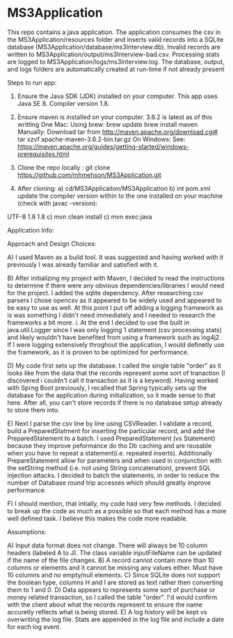 # MS3Application
This repo contains a java application. The application consumes the csv in the MS3Application/resources folder and inserts valid records into a SQLite database (MS3Application/database/ms3Interview.db). Invalid records are written to MS3Application/output/ms3Interview-bad.csv. Processing stats are logged to MS3Application/logs/ms3Interview.log. The database, output, and logs folders are automatically created at run-time if not already present

Steps to run app:
1)  Ensure the Java SDK (JDK) installed on your computer. This app uses Java SE 8. Compiler version 1.8.

2)  Ensure maven is installed on your computer. 3.6.2 is latest as of this writting
    One Mac:
      Using brew: 
        brew update
        brew install maven
      Manually:
        Download tar from http://maven.apache.org/download.cgi#
        tar xzvf apache-maven-3.6.2-bin.tar.gz
    On Windows:
      See: https://maven.apache.org/guides/getting-started/windows-prerequisites.html

3)  Clone the repo locally : git clone https://github.com/mhmehson/MS3Application.git
4)  After cloning:
a) cd/MS3Applicaiton/MS3Application
b) int pom.xml update the compiler version within <properties> to the one installed on your machine (check with javac -version):
<properties>
  <project.build.sourceEncoding>UTF-8</project.build.sourceEncoding>
  <maven.compiler.source>1.8</maven.compiler.source>
  <maven.compiler.target>1.8</maven.compiler.target>
</properties>
c) mvn clean install
c) mvn exec:java

Application Info:

Approach and Design Choices:

A) I used Maven as a build tool. It was suggested and having worked with it previously I was already familiar and satisfied with it. 

B) After initializing my project with Maven, I decided to read the instructions to determine if there were any obvious dependencies/libraries I would need for the project. I added the sqlite dependency. After researching csv parsers I chose opencsv as it appeared to be widely used and appeared to be easy to use as well. At this point I put off adding a logging framework as is was something I didn't need immediately and I needed to research the frameworks a bit more.
  i. At the end I decided to use the built in java.util.Logger since I was only logging 1 statement (csv processing stats) and    likely wouldn't have benefited from using a framework such as log4j2. If I were logging extensively throghout the            application, I would definetly use the framework, as it is proven to be optimized for performance. 

D) My code first sets up the database. I called the single table "order" as it looks like from the data that the records represent some sort of tranaction (I discovered i couldn't call it transaction as it is a keyword). Having worked with Sprng Boot previously, I recalled that Spring typically sets up the database for the application during initialization, so it made sense to that here. After all, you can't store records if there is no database setup already to store them into. 

E) Next I parse the csv line by line using CSVReader. I validate a record, build a PreparedStatment for inserting the particular record, and add the PreparedStatement to a batch. I used PreparedStatement (vs Statement) because they improve peformance do tho Db caching and are reusable when you have to repeat a statement(i.e. repeated inserts). Additionally PrepareStatement allow for parameters and when used in conjunction with the setString method (i.e. not using String concatenation), prevent SQL injection attacks. I decided to batch the statements, in order to reduce the number of Database round trip accesses which should greatly improve performance.

F) I should mention, that intially, my code had very few methods. I decided to break up the code as much as a possible so that each method has a more well defined task. I believe this makes the code more readable.

Assumptions:

A) Input data format does not change. There will always be 10 column headers (labeled A to J). The class variable inputFileName can be updated if the name of the file changes.
B) A record cannot contain more than 10 columns or elements and it cannot be missing any values either. Must have 10 columns and no empty/null elements. 
C) Since SQLite does not support the boolean type, columns H and I are stored as text rather then converting them to 1 and 0.
D) Data appears to represents some sort of purchase or money related transaction, so I called the table "order". I'd would confirm with the client about what the records represent to ensure the name accuretly reflects what is being stored.
E) A log history will be kept vs overwriting the log file. Stats are appended in the log file and include a date for each log event.














  

